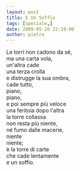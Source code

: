 ```yaml
---
layout: post
title: E Un Soffio
tags: [speciale,]
date: 2009-05-26 22:19:00
author: pietro
---
```

Le torri non cadono da sé,<br/>ma una carta vola,<br/>un'altra cade<br/>una terza crolla<br/>e distrugge la sua ombra,<br/>cade tutto,<br/>piano,<br/>piano,<br/>e poi sempre più veloce<br/>una feritoia dopo l'altra<br/>la torre collassa<br/>non resta più niente,<br/>né fumo dalle macerie,<br/>niente<br/>niente;<br/>è la torre di carte<br/>che cade lentamente<br/>e un soffio.
